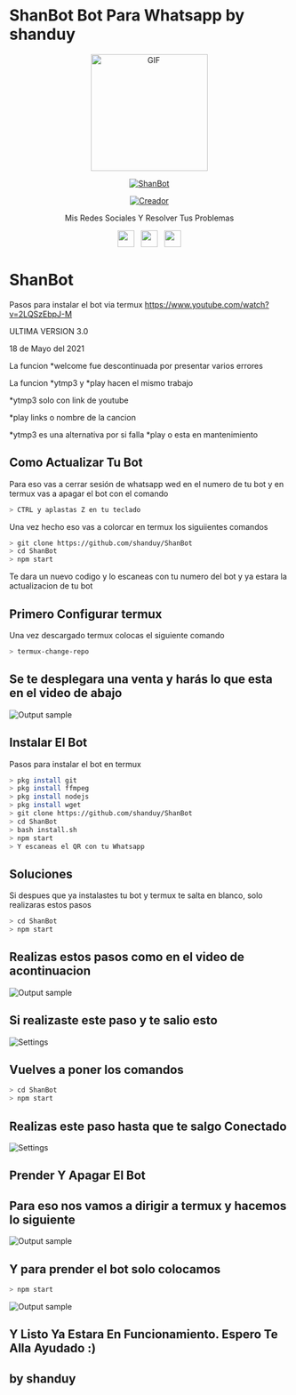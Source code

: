 # ShanBot Bot Para Whatsapp by shanduy

<p align="center">
<img src="https://media.giphy.com/media/1dJWnCZBCE7gcFwLvk/giphy.gif" alt="GIF" width="210" height="210"/>
</p>
<p align="center">
<a href="#"><img title="ShanBot" src="https://img.shields.io/badge/ShanBot -purple?colorA=%cc33ff&colorB=%cc33ff&style=for-the-badge"></a>
</p>
<p align="center">
<a href="https://github.com/shanduy"><img title="Creador" src="https://img.shields.io/badge/Author-Shanduy-purple.svg?style=for-the-badge&logo=github"></a>
</p>
 
<p align="center">
Mis Redes Sociales Y Resolver Tus Problemas
</p>

<p align='center'>
   <a href="https://www.instagram.com/thepavos/"><img height="30" src="https://github.com/shanduy/ShanBot/blob/main/temples/580b57fcd9996e24bc43c521.png?raw=true"></a>&nbsp;&nbsp;
   <a href="https://www.youtube.com/watch?v=2LQSzEbpJ-M"><img height="30" src="https://github.com/shanduy/ShanBot/blob/main/temples/youtube-logo-6-2.png?raw=true"></a>&nbsp;&nbsp;
   <a href="https://wa.me/593967689722"><img height="30" src="https://github.com/shanduy/ShanBot/blob/main/temples/d9d97d48264770f85d35c208f279152c.png?raw=true"></a>
</P>



# ShanBot

Pasos para instalar el bot via termux
https://www.youtube.com/watch?v=2LQSzEbpJ-M

ULTIMA VERSION 3.0

18 de Mayo del 2021

La funcion *welcome fue descontinuada por presentar varios errores

La funcion *ytmp3 y *play hacen el mismo trabajo 

*ytmp3 solo con link de youtube

*play links o nombre de la cancion

*ytmp3 es una alternativa por si falla *play o esta en mantenimiento






## Como Actualizar Tu Bot
Para eso vas a cerrar sesión de whatsapp wed en el numero de tu bot y en termux vas a apagar el bot con el comando

```bash
> CTRL y aplastas Z en tu teclado
```

Una vez hecho eso vas a colorcar en termux los siguiientes comandos

```bash
> git clone https://github.com/shanduy/ShanBot
> cd ShanBot
> npm start
```

Te dara un nuevo codigo y lo escaneas con tu numero del bot y ya estara la actualizacion de tu bot








## Primero Configurar termux
Una vez descargado termux colocas el siguiente comando

```bash
> termux-change-repo
```

## Se te desplegara una venta y harás lo que esta en el video de abajo

![Output sample](https://github.com/shanduy/ShanBot/blob/main/temples/116244521-ad43a780-a770-11eb-88c6-054fb1950bfd%20(1).gif)


## Instalar El Bot
Pasos para instalar el bot en termux

```bash
> pkg install git
> pkg install ffmpeg
> pkg install nodejs
> pkg install wget
> git clone https://github.com/shanduy/ShanBot
> cd ShanBot
> bash install.sh
> npm start
> Y escaneas el QR con tu Whatsapp
```

## Soluciones 
Si despues que ya instalastes tu bot y termux te salta en blanco, solo realizaras estos pasos

```bash
> cd ShanBot
> npm start
```

## Realizas estos pasos como en el video de acontinuacion 

![Output sample](https://github.com/shanduy/ShanBot/blob/main/temples/Screenrecorder-2021-05-12-21-09-23-978.gif)

## Si realizaste este paso y te salio esto

![Settings](https://github.com/shanduy/ShanBot/blob/main/temples/IMG_20210513_155715.jpg)

## Vuelves a poner los comandos

```bash
> cd ShanBot
> npm start
```

## Realizas este paso hasta que te salgo Conectado

![Settings](https://github.com/shanduy/ShanBot/blob/main/temples/IMG_20210513_155631.jpg)


## Prender Y Apagar El Bot

## Para eso nos vamos a dirigir a termux y hacemos lo siguiente 

![Output sample](https://github.com/shanduy/ShanBot/blob/main/temples/Screenrecorder-2021-05-13-16-12-37-825.gif)


## Y para prender el bot solo colocamos

```bash
> npm start
```
![Output sample](https://github.com/shanduy/ShanBot/blob/main/temples/Screenrecorder-2021-05-13-16-12-49-337.gif)



## Y Listo Ya Estara En Funcionamiento. Espero Te Alla Ayudado :)



## by shanduy


